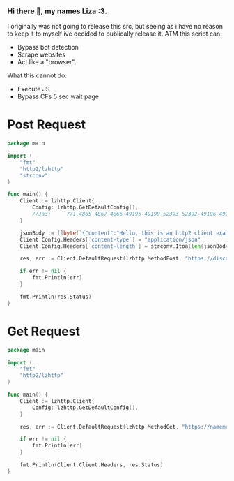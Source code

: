 ### Hi there 👋, my names Liza :3.
I originally was not going to release this src, but seeing as i have no reason to keep it to myself ive decided to publically release it.
ATM this script can:
- Bypass bot detection
- Scrape websites
- Act like a "browser"..

What this cannot do:
- Execute JS
- Bypass CFs 5 sec wait page

# Post Request
```go
package main

import (
    "fmt"
    "http2/lzhttp"
    "strconv"
)

func main() {
    Client := lzhttp.Client{
        Config: lzhttp.GetDefaultConfig(),
        //Ja3:    `771,4865-4867-4866-49195-49199-52393-52392-49196-49200-49162-49161-49171-49172-51-57-47-53-10,0-23-65281-10-11-35-16-5-51-43-13-45-28-21,29-23-24-25-256-257,0`,
    }

    jsonBody := []byte(`{"content":"Hello, this is an http2 client example of webhook sending."}`)
    Client.Config.Headers[`content-type`] = "application/json"
    Client.Config.Headers[`content-length`] = strconv.Itoa(len(jsonBody))

    res, err := Client.DefaultRequest(lzhttp.MethodPost, "https://discord.com/api/webhooks/ID/TOKEN", jsonBody)

    if err != nil {
        fmt.Println(err)
    }

    fmt.Println(res.Status)
}
```

# Get Request
```go
package main

import (
    "fmt"
    "http2/lzhttp"
)

func main() {
    Client := lzhttp.Client{
        Config: lzhttp.GetDefaultConfig(),
    }

    res, err := Client.DefaultRequest(lzhttp.MethodGet, "https://namemc.com/", nil)

    if err != nil {
        fmt.Println(err)
    }

    fmt.Println(Client.Client.Headers, res.Status)
}
```
